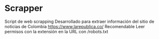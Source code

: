 # Scrapper
Script de web scrapping 
Desarrollado para extraer información del sitio de noticias de Colombia https://www.larepublica.co/ 
Recomendable
Leer permisos con la extensión en la URL con /robots.txt 
